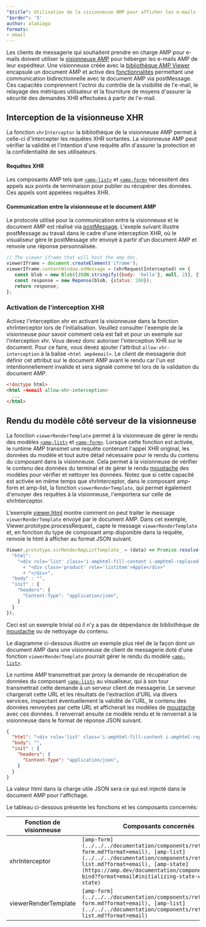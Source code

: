 ```yaml
---
"$title": Utilisation de la visionneuse AMP pour afficher les e-mails
"$order": '5'
author: alabiaga
formats:
- email
---
```


Les clients de messagerie qui souhaitent prendre en charge AMP pour e-mails doivent utiliser la [visionneuse AMP](https://github.com/ampproject/amphtml/blob/master/extensions/amp-viewer-integration/integrating-viewer-with-amp-doc-guide.md) pour héberger les e-mails AMP de leur expéditeur. Une visionneuse créée avec la [bibliothèque AMP Viewer](https://github.com/ampproject/amphtml/tree/master/extensions/amp-viewer-integration) encapsule un document AMP et active des [fonctionnalités](https://github.com/ampproject/amphtml/blob/master/extensions/amp-viewer-integration/CAPABILITIES.md) permettant une communication bidirectionnelle avec le document AMP via postMessage. Ces capacités comprennent l'octroi du contrôle de la visibilité de l'e-mail, le relayage des métriques utilisateur et la fourniture de moyens d'assurer la sécurité des demandes XHR effectuées à partir de l'e-mail.

## Interception de la visionneuse XHR

La fonction `xhrInterceptor` la bibliothèque de la visionneuse AMP permet à celle-ci d'intercepter les requêtes XHR sortantes. La visionneuse AMP peut vérifier la validité et l'intention d'une requête afin d'assurer la protection et la confidentialité de ses utilisateurs.

#### Requêtes XHR

Les composants AMP tels que [`<amp-list>`](../../../documentation/components/reference/amp-list.md?format=email) et [`<amp-form>`](../../../documentation/components/reference/amp-form.md?format=email) nécessitent des appels aux points de terminaison pour publier ou récupérer des données. Ces appels sont appelées requêtes XHR.

#### Communication entre la visionneuse et le document AMP

Le protocole utilisé pour la communication entre la visionneuse et le document AMP est réalisé via [postMessage](https://developer.mozilla.org/en-US/docs/Web/API/Window/postMessage). L'exeple suivant illustre postMessage au travail dans le cadre d'une interception XHR, où le visualiseur gère le postMessage xhr envoyé à partir d'un document AMP et renvoie une réponse personnalisée.

```js
// The viewer iframe that will host the amp doc.
viewerIframe = document.createElement('iframe');
viewerIframe.contentWindow.onMessage = (xhrRequestIntercepted) => {
   const blob = new Blob([JSON.stringify({body: 'hello'}, null, 2)], {type: 'application/json'});
   const response = new Reponse(blob, {status: 200});
   return response;
};
```

### Activation de l'interception XHR

Activez l'interception xhr en activant la visionneuse dans la fonction xhrInterceptor lors de l'initialisation. Veuillez consulter l'exemple de la visionneuse pour savoir comment cela est fait et pour un exemple sur l'interception xhr. Vous devez donc autoriser l'interception XHR sur le document. Pour ce faire, vous devez ajouter l'attribut `allow-xhr-interception` à la balise `<html amp4email>`. Le client de messagerie doit définir cet attribut sur le document AMP avant le rendu car l'un est intentionnellement invalide et sera signalé comme tel lors de la validation du document AMP.

```html
<!doctype html>
<html ⚡4email allow-xhr-interception>
  ...
</html>
```

## Rendu du modèle côté serveur de la visionneuse

La fonction `viewerRenderTemplate` permet à la visionneuse de gérer le rendu des modèles [`<amp-list>`](../../../documentation/components/reference/amp-list.md?format=email) et [`<amp-form>`](../../../documentation/components/reference/amp-form.md?format=email). Lorsque cette fonction est activée, le runtime AMP transmet une requête contenant l'appel XHR original, les données du modèle et tout autre détail nécessaire pour le rendu du contenu du composant dans la visionneuse.  Cela permet à la visionneuse de vérifier le contenu des données du terminal et de gérer le rendu [moustache](https://mustache.github.io/) des modèles pour vérifier et nettoyer les données. Notez que si cette capacité est activée en même temps que xhrInterceptor, dans le composant amp-form et amp-list, la fonction `viewerRenderTemplate`, qui permet également d'envoyer des requêtes à la visionneuse, l'emportera sur celle de xhrInterceptor.

L'exemple [viewer.html](https://github.com/ampproject/amphtml/blob/master/examples/viewer.html) montre comment on peut traiter le message `viewerRenderTemplate` envoyé par le document AMP. Dans cet exemple, Viewer.prototype.processRequest_ capte le message `viewerRenderTemplate` et, en fonction du type de composant amp disponible dans la requête, renvoie le html à afficher au format JSON suivant.

```js
Viewer.prototype.ssrRenderAmpListTemplate_ = (data) => Promise.resolve({
  "html":
    "<div role='list' class='i-amphtml-fill-content i-amphtml-replaced-content'>"
      + "<div class='product' role='listitem'>Apple</div>"
      + "</div>",
  "body" : "",
  "init" : {
    "headers": {
      "Content-Type": "application/json",
    }
  }
});
```

Ceci est un exemple trivial où il n'y a pas de dépendance de bibliothèque de [moustache](https://mustache.github.io/) ou de nettoyage du contenu.

Le diagramme ci-dessous illustre un exemple plus réel de la façon dont un document AMP dans une visionneuse de client de messagerie doté d'une fonction `viewerRenderTemplate` pourrait gérer le rendu du modèle [`<amp-list>`](../../../documentation/components/reference/amp-list.md?format=email).

<amp-img alt="Viewer render template diagram" layout="responsive" width="372" height="279" src="/static/img/docs/viewer_render_template_diagram.png"></amp-img>

Le runtime AMP transmettrait par proxy la demande de récupération de données du composant [`<amp-list>`](../../../documentation/components/reference/amp-list.md?format=email) au visualiseur, qui à son tour transmettrait cette demande à un serveur client de messagerie. Le serveur chargerait cette URL et les résultats de l'extraction d'URL via divers services, inspectant éventuellement la validité de l'URL, le contenu des données renvoyées par cette URL et afficherait les modèles de [moustache](https://mustache.github.io/) avec ces données. Il renverrait ensuite ce modèle rendu et le renverrait à la visionneuse dans le format de réponse JSON suivant.

```json
{
  "html": "<div role='list' class='i-amphtml-fill-content i-amphtml-replaced-content'> <div class='product' role='listitem'>List item 1</div> <div class='product' role='listitem'>List item 2</div> </div>",
  "body": "",
  "init" : {
    "headers": {
      "Content-Type": "application/json",
    }
  }
}
```

La valeur html dans la charge utile JSON sera ce qui est injecté dans le document AMP pour l'affichage.

Le tableau ci-dessous présente les fonctions et les composants concernés:

<table>
  <thead>
    <tr>
      <th width="30%">Fonction de visionneuse</th>
      <th>Composants concernés</th>
    </tr>
  </thead>
  <tbody>
    <tr>
      <td>xhrInterceptor</td>
      <td><code>[amp-form](../../../documentation/components/reference/amp-form.md?format=email), [amp-list](../../../documentation/components/reference/amp-list.md?format=email), [amp-state](https://amp.dev/documentation/components/amp-bind?format=email#initializing-state-with-amp-state)</code></td>
    </tr>
     <tr>
       <td>viewerRenderTemplate</td>
       <td><code>[amp-form](../../../documentation/components/reference/amp-form.md?format=email), [amp-list](../../../documentation/components/reference/amp-list.md?format=email)</code></td>
    </tr>
  </tbody>
</table>
